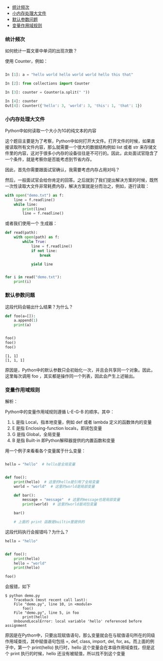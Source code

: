 * [统计频次](#统计频次) 
* [小内存处理大文件](#小内存处理大文件) 
* [默认参数问题](#默认参数问题) 
* [变量作用域规则](#变量作用域规则) 



### 统计频次

如何统计一篇文章中单词的出现次数？


使用 Counter，例如：
```python

In [1]: a = "hello world hello world world hello this that"                                                                                                                  

In [2]: from collections import Counter                                                                                                                                      

In [3]: counter = Counter(a.split(" "))                                                                                                                                      

In [4]: counter                                                                                                                                                              
Out[4]: Counter({'hello': 3, 'world': 3, 'this': 1, 'that': 1})

```

### 小内存处理大文件

Python中如何读取一个大小为1G的纯文本的内容


这个题目主要是为了考察，Python中如何打开大文件。打开文件的时候，如果直接读取所有文件内容，那么就需要一个很大的数据结构例如 list 或者 str 来存储文件里的内容，这对于很多小内存的设备往往是不可行的。因此，此处面试官隐含了一个条件，就是考察你是否能考虑到节省内存。

因此，首先你需要跟面试官确认，我需要考虑内存占用对吗？

然后，一般面试官会给你肯定的回答。之后就到了我们提出解决方案的时候，既然一次性读取大文件非常耗费内存，解决方案就是分而治之，例如，逐行读取：
```python
with open("demo.txt") as f:
    line = f.readline()
    while line:
        print(line)
        line = f.readline()
```

或者我们使用一个 生成器：

```python
def read(path):
    with open(path) as f:
        while True:
            line = f.readline()
            if not line:
                break

            yield line


for i in read("demo.txt"):
    print(i)

```

### 默认参数问题

这段代码会输出什么结果？为什么？
```python
def foo(a=[]):
    a.append(1)
    print(a)


foo()
foo()
foo()

```
    [1, 1]
    [1, 1, 1]

原因是，Python中的默认参数只会初始化一次，并且会共享同一个对象。因此，这里每次调用 foo ，其实都是操作同一个列表，因此会产生上述输出。



### 变量作用域规则

解析：

Python中的变量作用域规则遵循 L-E-G-B 的顺序。其中：

1. L 是指 Local，指本地变量，例如 def 或者 lambda 定义的函数体内的变量
2. E 是指 Enclosing-function locals，即闭包变量
3. G 是指 Global，全局变量
4. B 是指 Built-in 即Python解释器提供的内置函数和变量


用一个例子来看看各个变量属于什么变量：
```python

hello = "hello"  # hello是全局变量


def foo():
    print(hello)  # 这里的hello是引用了全局变量
    world = "world"  # 这里的world是局部变量

    def bar():
        message = "message"  # 这里的message也是局部变量
        print(world)  # 这里的world是闭包变量

    bar()

    # 上面的 print 函数是builtin里提供的

```


这段代码执行会报错吗？为什么？

```python
hello = "hello"


def foo():
    print(hello)
    hello = "world"
    print(hello)

foo()
```

会报错，如下
```
$ python demo.py
    Traceback (most recent call last):
    File "demo.py", line 10, in <module>
        foo()
    File "demo.py", line 5, in foo
        print(hello)
    UnboundLocalError: local variable 'hello' referenced before assignment

```

原因是在Python中，只要出现赋值语句，那么变量就会在与赋值语句所在的同级作用域查找，其中赋值语句包括 =, def, class, import, del, for, as。而上面的例子中，第一个 print(hello) 执行时，hello 这个变量会在本级作用域查找，但是这个 print 执行的时候，hello 还没有被赋值，所以找不到这个变量